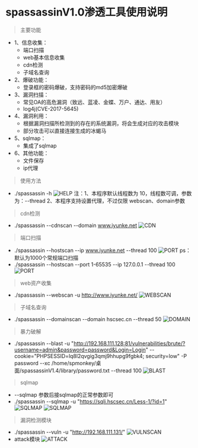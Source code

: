 # spassassinV1.0渗透工具使用说明

> 主要功能
+ 1、信息收集：
  + 端口扫描
  + web基本信息收集
  + cdn检测
  + 子域名查询
+ 2、爆破功能：
  + 登录框的密码爆破，支持密码的md5加密爆破
+ 3、漏洞扫描：
  + 常见OA的高危漏洞（致远、蓝凌、金蝶、万户、通达、用友）
  + log4j(CVE-2017-5645)
+ 4、漏洞利用：
  + 根据漏洞扫描所检测到的存在的系统漏洞，将会生成对应的攻击模块
  + 部分攻击可以直接连接生成的冰蝎马
+ 5、sqlmap：
  + 集成了sqlmap
+ 6、其他功能：
  + 文件保存 
  + ip代理

> 使用方法

* ./spassassin -h
![HELP](./picture/help.png)
注：1、本程序默认线程数为 10，线程数可调，参数为：--thread
   2、本程序支持设置代理，不过仅限 webscan、domain参数

> cdn检测

* ./spassassin --cdnscan --domain www.iyunke.net
![CDN](./picture/cdnscan.png)

> 端口扫描

* ./spassassin --hostscan --ip www.iyunke.net --thread 100
![PORT](./picture/port1.png)
ps：默认为1000个常规端口扫描
* ./spassassin --hostscan --port 1-65535 --ip 127.0.0.1 --thread 100
![PORT](./picture/port2.png)

> web资产收集

* ./spassassin --webscan -u http://www.iyunke.net/
![WEBSCAN](./picture/webscan.png)

> 子域名查询

* ./spassassin --domainscan --domain hscsec.cn --thread 50 
![DOMAIN](./picture/domain.png)

> 暴力破解

* ./spassassin --blast -u "http://192.168.111.128:81/vulnerabilities/brute/?username=admin&password=password&Login=Login" --cookie="PHPSESSID=lq8l2qvgig3qmj9hhupg9fgbk4; security=low" -P password --xc /home/spmonkey/桌面/spassassinV1.4/library/password.txt --thread 100
![BLAST](./picture/blast.png)

> sqlmap

* --sqlmap 参数后接sqlmap的正常参数即可
* ./spassassin --sqlmap -u "https://sqli.hscsec.cn/Less-1/?id=1"
![SQLMAP](./picture/sqlmap1.png)
![SQLMAP](./picture/sqlmap2.png)

> 漏洞检测模块

* ./spassassin --vuln -u "http://192.168.111.131/"
![VULNSCAN](./picture/vulnscan.png)
* attack模块
![ATTACK](./picture/attack.png)

